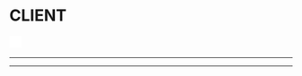 <!-- BEGIN title -->

# CLIENT

<!-- END title -->

<!-- BEGIN TREE -->

![dependency graph](./client.svg)

<!-- END TREE -->

<!-- BEGIN TOC -->

---

<!-- END TOC -->

---

<!-- BEGIN DOCS -->

<!-- END DOCS -->
